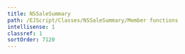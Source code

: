 ```yaml
---
title: NSSaleSummary
path: /EJScript/Classes/NSSaleSummary/Member functions
intellisense: 1
classref: 1
sortOrder: 7120
---
```






